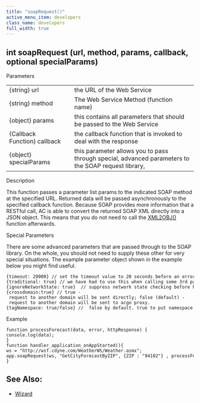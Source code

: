 ```yaml
---
title: "soapRequest()"
active_menu_item: developers
class_name: developers
full_width: true
---
```



## int soapRequest (url, method, params, callback, optional specialParams)

Parameters

<table>
<tr>
<td width="186">
{string} url

</td>
<td width="11">
</td>
<td width="683">
the URL of the Web Service

</td>
</tr>
<tr>
<td width="186">
{string} method

</td>
<td width="11">
</td>
<td width="683">
The Web Service Method (function name)

</td>
</tr>
<tr>
<td width="186">
{object} params

</td>
<td width="11">
</td>
<td width="683">
this contains all parameters that should be passed to the Web Service

</td>
</tr>
<tr>
<td width="186">
{Callback Function} callback

</td>
<td width="11">
</td>
<td width="683">
the callback function that is invoked to deal with the response

</td>
</tr>
<tr>
<td width="186">
{object} specialParams

</td>
<td width="11">
</td>
<td width="683">
this parameter allows you to pass through special, advanced parameters to the SOAP request library,

</td>
</tr>
</table>

Description

This function passes a parameter list params to the indicated SOAP method at the specified URL. Returned data will be passed asynchronously to the specified callback function. Because SOAP provides more information that a RESTful call, AC is able to convert the returned SOAP XML directly into a JSON object. This means that you do not need to call the [XML2OBJ()](../conversion-functions/xml2json) function afterwards.

Special Parameters

There are some advanced parameters that are passed through to the SOAP library. On the whole, you should not need to supply these other for very special situations. The example parameter object shown in the example below you might find useful.

    {timeout: 20000} // set the timeout value to 20 seconds before an error is thrown
    {traditional: true} // we have had to use this when calling some 3rd party APIs (SalesForce for example).
    {ignoreNetworkState: true}  // suppress network state checking before httpRequest() is called
    {crossdomain:true} // true - request to another domain will be sent directly; false (default) - request to another domain will be sent to acgo proxy.
    {tagNamespace: true/false} //  false by default. true to put namespace to request tag instead of soap:Envelope.
   

Example

    function processForecast(data, error, httpResponse) {
    console.log(data);
    }
    function handler_application_onAppStarted(){
    ws = "http://wsf.cdyne.com/WeatherWS/Weather.asmx";
    app.soapRequest(ws, "GetCityForecastByZIP", {ZIP : "94102"} , processForecast);
    }
   

## See Also:

 - [Wizard](web-service-wizard)

